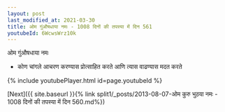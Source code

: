```yaml
---
layout: post
last_modified_at: 2021-03-30
title: ओम गुंऔषधाया नमः - 1008 दिनों की तपस्या में दिन 561
youtubeId: 6WcwsWrz10k
---
```

 
 
 ओम गुंऔषधाया नमः  
 
 -  कोण चांगले आचरण करण्यास प्रोत्साहित करते आणि त्यास वाढण्यास मदत करते 
 
  
 
  
 
 
 
 
 
 


{% include youtubePlayer.html id=page.youtubeId %}
 
[Next]({{ site.baseurl }}{% link  split1/_posts/2013-08-07-ओम कुरु भुठया नमः - 1008 दिनों की तपस्या में दिन 560.md%})
 
